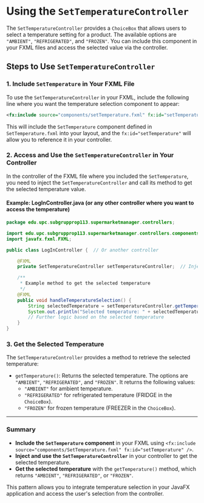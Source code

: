 # Using the `SetTemperatureController`

The `SetTemperatureController` provides a `ChoiceBox` that allows users to select a temperature setting for a product. The available options are `"AMBIENT"`, `"REFRIGERATED"`, and `"FROZEN"`. You can include this component in your FXML files and access the selected value via the controller.

## Steps to Use `SetTemperatureController`

### 1. Include `SetTemperature` in Your FXML File

To use the `SetTemperatureController` in your FXML, include the following line where you want the temperature selection component to appear:

```xml
<fx:include source="components/setTemperature.fxml" fx:id="setTemperature" />
```

This will include the `SetTemperature` component defined in `SetTemperature.fxml` into your layout, and the `fx:id="setTemperature"` will allow you to reference it in your controller.

### 2. Access and Use the `SetTemperatureController` in Your Controller

In the controller of the FXML file where you included the `SetTemperature`, you need to inject the `SetTemperatureController` and call its method to get the selected temperature value.

#### Example: LogInController.java (or any other controller where you want to access the temperature)

```java
package edu.upc.subgrupprop113.supermarketmanager.controllers;

import edu.upc.subgrupprop113.supermarketmanager.controllers.components.SetTemperatureController;
import javafx.fxml.FXML;

public class LogInController {  // Or another controller

    @FXML
    private SetTemperatureController setTemperatureController;  // Injecting the SetTemperatureController

    /**
     * Example method to get the selected temperature
     */
    @FXML
    public void handleTemperatureSelection() {
        String selectedTemperature = setTemperatureController.getTemperature();
        System.out.println("Selected temperature: " + selectedTemperature);
        // Further logic based on the selected temperature
    }
}
```

### 3. Get the Selected Temperature

The `SetTemperatureController` provides a method to retrieve the selected temperature:

- `getTemperature()`: Returns the selected temperature. The options are `"AMBIENT"`, `"REFRIGERATED"`, and `"FROZEN"`. It returns the following values:
  - `"AMBIENT"` for ambient temperature.
  - `"REFRIGERATED"` for refrigerated temperature (FRIDGE in the `ChoiceBox`).
  - `"FROZEN"` for frozen temperature (FREEZER in the `ChoiceBox`).

---

### Summary

- **Include the `SetTemperature` component** in your FXML using `<fx:include source="components/SetTemperature.fxml" fx:id="setTemperature" />`.
- **Inject and use the `SetTemperatureController`** in your controller to get the selected temperature.
- **Get the selected temperature** with the `getTemperature()` method, which returns `"AMBIENT"`, `"REFRIGERATED"`, or `"FROZEN"`.

This pattern allows you to integrate temperature selection in your JavaFX application and access the user's selection from the controller.
